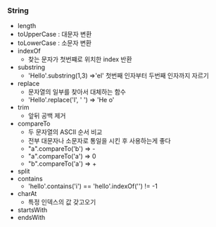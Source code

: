 ### String
- length 
- toUpperCase : 대문자 변환
- toLowerCase : 소문자 변환
- indexOf
  - 찾는 문자가 첫번쨰로 위치한 index 반환
- substring
  - 'Hello'.substring(1,3) =>'el' 첫번째 인자부터 두번째 인자까지 자르기
- replace
  - 문자열의 일부를 찾아서 대체하는 함수
  - 'Hello'.replace('l', ' ') => 'He  o'
- trim
  - 앞뒤 공백 제거
- compareTo
  - 두 문자열의 ASCII 순서 비교
  - 전부 대문자나 소문자로 통일을 시킨 후 사용하는게 좋다
  - "a".compareTo('b') => -
  - "a".compareTo('a') => 0
  - "b".compareTo('a') => +
- split
- contains
  -  'hello'.contains('i') == 'hello'.indexOf('') != -1
- charAt
  - 특정 인덱스의 값 갖고오기
- startsWith
- endsWith